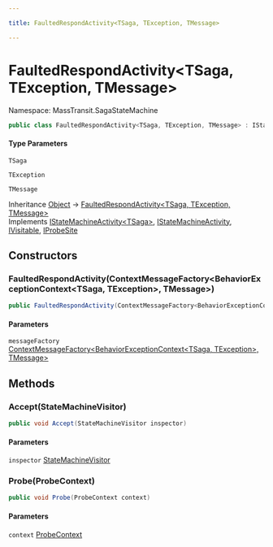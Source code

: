 ```yaml
---

title: FaultedRespondActivity<TSaga, TException, TMessage>

---
```


# FaultedRespondActivity\<TSaga, TException, TMessage\>

Namespace: MassTransit.SagaStateMachine

```csharp
public class FaultedRespondActivity<TSaga, TException, TMessage> : IStateMachineActivity<TSaga>, IStateMachineActivity, IVisitable, IProbeSite
```

#### Type Parameters

`TSaga`<br/>

`TException`<br/>

`TMessage`<br/>

Inheritance [Object](https://learn.microsoft.com/en-us/dotnet/api/system.object) → [FaultedRespondActivity\<TSaga, TException, TMessage\>](../masstransit-sagastatemachine/faultedrespondactivity-3)<br/>
Implements [IStateMachineActivity\<TSaga\>](../../masstransit-abstractions/masstransit/istatemachineactivity-1), [IStateMachineActivity](../../masstransit-abstractions/masstransit/istatemachineactivity), [IVisitable](../../masstransit-abstractions/masstransit/ivisitable), [IProbeSite](../../masstransit-abstractions/masstransit/iprobesite)

## Constructors

### **FaultedRespondActivity(ContextMessageFactory\<BehaviorExceptionContext\<TSaga, TException\>, TMessage\>)**

```csharp
public FaultedRespondActivity(ContextMessageFactory<BehaviorExceptionContext<TSaga, TException>, TMessage> messageFactory)
```

#### Parameters

`messageFactory` [ContextMessageFactory\<BehaviorExceptionContext\<TSaga, TException\>, TMessage\>](../masstransit-sagastatemachine/contextmessagefactory-2)<br/>

## Methods

### **Accept(StateMachineVisitor)**

```csharp
public void Accept(StateMachineVisitor inspector)
```

#### Parameters

`inspector` [StateMachineVisitor](../../masstransit-abstractions/masstransit/statemachinevisitor)<br/>

### **Probe(ProbeContext)**

```csharp
public void Probe(ProbeContext context)
```

#### Parameters

`context` [ProbeContext](../../masstransit-abstractions/masstransit/probecontext)<br/>
